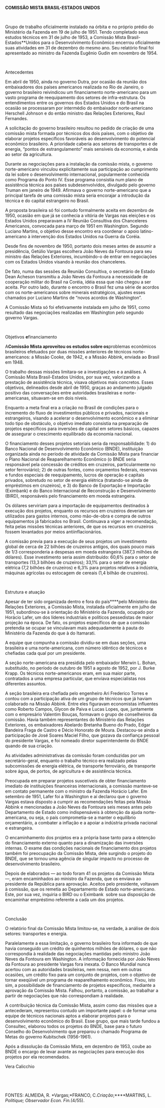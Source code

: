**COMISSÃO MISTA BRASIL-ESTADOS UNIDOS**

 

Grupo de trabalho oficialmente instalado na órbita e no próprio prédio
do Ministério da Fazenda em 19 de julho de 1951. Tendo completado seus
estudos técnicos em 31 de julho de 1953, a Comissão Mista
Brasil-Estados**Unidos para o Desenvolvimento Econômico encerrou
oficialmente suas atividades em 31 de dezembro do mesmo ano. Seu
relatório final foi apresentado ao ministro da Fazenda Eugênio Gudin em
novembro de 1954.

 

Antecedentes

Em abril de 1950, ainda no governo Dutra, por ocasião da reunião dos
embaixadores dos países americanos realizada no Rio de Janeiro, o
governo brasileiro reivindicou um financiamento norte-americano para um
vasto programa de reequipamento dos setores de infra-estrutura. Os
entendimentos entre os governos dos Estados Unidos e do Brasil na
ocasião se processaram por intermédio do embaixador norte-americano
Herschell Johnson e do então ministro das Relações Exteriores, Raul
Fernandes.

A solicitação do governo brasileiro resultou no pedido de criação de uma
comissão mista formada por técnicos dos dois países, com o objetivo de
elaborar projetos específicos favoráveis ao desenvolvimento do potencial
econômico brasileiro. A prioridade caberia aos setores de transportes e
de energia, “pontos de estrangulamento” mais sensíveis da economia, e
ainda ao setor da agricultura.

Durante as negociações para a instalação da comissão mista, o governo
norte-americano vinculou explicitamente sua participação ao cumprimento
da lei sobre o desenvolvimento internacional, popularmente conhecida
como Programa do Ponto IV. Esse programa consistia num plano de
assistência técnica aos países subdesenvolvidos, divulgado pelo governo
Truman em janeiro de 1949. Afirmava o governo norte-americano que a
principal tarefa de uma comissão mista seria encorajar a introdução da
técnica e do capital estrangeiro no Brasil.

A proposta brasileira só foi contudo formalmente aceita em dezembro de
1950, ocasião em que já se conhecia a vitória de Vargas nas eleições e
os Estados Unidos preparavam a IV Reunião Consultiva dos Chanceleres
Americanos, convocada para março de 1951 em Washington. Segundo Luciano
Martins, o objetivo desse encontro era coordenar o apoio
latino-americano à intervenção dos Estados Unidos na Guerra da Coréia.

Desde fins de novembro de 1950, portanto dois meses antes de assumir a
presidência, Getúlio Vargas escolhera João Neves da Fontoura para seu
ministro das Relações Exteriores, incumbindo-o de entrar em negociações
com os Estados Unidos visando à reunião dos chanceleres.

De fato, numa das sessões da Reunião Consultiva, o secretário de Estado
Dean Acheson transmitiu a João Neves da Fontoura a necessidade de
cooperação militar do Brasil na Coréia, idéia essa que não chegou a ser
aceita. Por outro lado, durante o encontro o Brasil fez uma série de
acordos com os norte-americanos sobre minerais estratégicos, ajustes
esses chamados por Luciano Martins de “novos acordos de Washington”.

A Comissão Mista só foi efetivamente instalada em julho de 1951, como
resultado das negociações realizadas em Washington pelo segundo governo
Vargas.

 

Objetivos **e**financiamento

A****Comissão Mista aproveitou os estudos sobre os****problemas
econômicos brasileiros efetuados por duas missões anteriores de técnicos
norte-americanos: a Missão Cooke, de 1942, e a Missão Abbink, enviada ao
Brasil em 1948.

O trabalho dessas missões limitara-se a investigações e a análises. A
Comissão Mista Brasil-Estados Unidos, por sua vez, valorizando a
prestação de assistência técnica, visava objetivos mais concretos. Esses
objetivos, delineados desde abril de 1950, graças ao andamento julgado
positivo das conversações entre autoridades brasileiras e
norte-americanas, situavam-se em dois níveis.

Enquanto a meta final era a criação no Brasil de condições para o
incremento do fluxo de investimentos públicos e privados, nacionais e
estrangeiros, visando a acelerar o desenvolvimento econômico e a
eliminar todo tipo de obstáculo, o objetivo imediato consistia na
preparação de projetos específicos para inversões de capital em setores
básicos, capazes de assegurar o crescimento equilibrado da economia
nacional.

O financiamento desses projetos setoriais seria da responsabilidade: 1)
do Banco Nacional de Desenvolvimento Econômico (BNDE), instituição
organizada ainda no período de atividade da Comissão Mista para
financiar o Plano Nacional de Reaparelhamento Econômico (o BNDE seria
responsável pela concessão de créditos em cruzeiros, particularmente no
setor ferroviário); 2) de outras fontes, como orçamentos federais,
reservas e fundos especiais de reequipamento, lucros de operação e
capitais privados, sobretudo no setor de energia elétrica (tratando-se
ainda de empréstimos em cruzeiros), e 3) do Banco de Exportação e
Importação (Eximbank) e do Banco Internacional de Reconstrução e
Desenvolvimento (BIRD), responsáveis pelo financiamento em moeda
estrangeira.

Os dólares serviriam para a importação de equipamentos destinados à
execução dos projetos, enquanto os recursos em cruzeiros deveriam ser
utilizados para gastos internos, como mão-de-obra e compra de outros
equipamentos já fabricados no Brasil. Continuava a viger a recomendação,
feita pelas missões técnicas anteriores, de que os recursos em cruzeiros
fossem levantados por meios antiinflacionários.

A comissão previa para a execução de seus projetos um investimento
global de cerca de 22 bilhões de cruzeiros antigos, dos quais pouco mais
de 1/3 corresponderia a despesas em moeda estrangeira (387,3 milhões de
dólares). Esse investimento seria assim distribuído: 60,6% para o setor
de transportes (13,3 bilhões de cruzeiros); 33,1% para o setor de
energia elétrica (7,2 bilhões de cruzeiros) e 6,3% para projetos
relativos à indústria, máquinas agrícolas ou estocagem de cereais (1,4
bilhão de cruzeiros).

 

Estrutura e atuação

Apesar de ter sido organizada dentro e fora do país****pelo Ministério
das Relações Exteriores, a Comissão Mista, instalada oficialmente em
julho de 1951, subordinou-se à orientação do Ministério da Fazenda,
ocupado por Horácio Lafer, um dos líderes industriais e políticos
pessedistas de maior projeção na época. De fato, os projetos específicos
de que a comissão pretendia se ocupar se vinculavam mais adequadamente à
pauta do Ministério da Fazenda do que à do Itamarati.

A equipe que compunha a comissão dividiu-se em duas seções, uma
brasileira e uma norte-americana, com número idêntico de técnicos e
chefiadas cada qual por um presidente.

A seção norte-americana era presidida pelo embaixador Merwin L. Bohan,
substituído, no período de outubro de 1951 a agosto de 1952, por J.
Burke Krapp. Os técnicos norte-americanos eram, em sua maior parte,
contratados a uma empresa particular, que enviava especialistas nos
diferentes assuntos.

A seção brasileira era chefiada pelo engenheiro Ari Frederico Torres e
contou com a participação ativa de um grupo de técnicos que já haviam
colaborado na Missão Abbink. Entre eles figuravam economistas influentes
como Roberto Campos, Glycon de Paiva e Lucas Lopes, que, juntamente com
o empresário Valentim Bouças, formavam o grupo de conselheiros da
comissão. Havia também representantes do Ministério das Relações
Exteriores, os embaixadores Abelardo Bretanha Bueno do Prado, Edgar
Bandeira Fraga de Castro e Décio Honorato de Moura. Destacou-se ainda a
participação de José Soares Maciel Filho, que gozava da confiança
pessoal do presidente Vargas, e foi nomeado diretor superintendente do
BNDE quando de sua criação.

As atividades administrativas da comissão foram conduzidas por um
secretário-geral, enquanto o trabalho técnico era realizado pelas
subcomissões de energia elétrica, de transporte ferroviário, de
transporte sobre água, de portos, de agricultura e de assistência
técnica.

Preocupada em preparar projetos suscetíveis de obter financiamento
imediato de instituições financeiras internacionais, a comissão
manteve-se em contato permanente com o ministro da Fazenda Horácio
Lafer. Em setembro de 1951, Lafer foi a Washington e aí declarou que o
governo Vargas estava disposto a cumprir as recomendações feitas pela
Missão Abbink e mencionadas a João Neves da Fontoura seis meses antes
pelo Departamento de Estado como indispensáveis à obtenção da ajuda
norte-americana, ou seja, o país comprometia-se a manter o equilíbrio
orçamentário, a combater a inflação e a apoiar a indústria privada
nacional e estrangeira.

O encaminhamento dos projetos era a própria base tanto para a obtenção
do financiamento externo quanto para a dinamização das inversões
internas. O exame das condições nacionais de financiamento dos projetos
também foi preocupação da Comissão Mista, dele surgindo o projeto do
BNDE, que se tornou uma agência de singular impacto no processo de
desenvolvimento brasileiro.

Depois de elaborados — ao todo foram 41 os projetos da Comissão Mista —,
eram encaminhados ao ministro da Fazenda, que os enviava ao presidente
da República para aprovação. Aceitos pelo presidente, voltavam à
comissão, que os remetia ao Departamento de Estado norte-americano.
Este, por sua vez, inquiria o BIRD ou o Eximbank  sobre sua disposição
de encaminhar empréstimo referente a cada um dos projetos.

 

Conclusão

O relatório final da Comissão Mista limitou-se, na verdade, à análise de
dois setores: transportes e energia.

Paralelamente a essa limitação, o governo brasileiro fora informado de
que havia conseguido um crédito de quinhentos milhões de dólares, o que
não correspondia à realidade das negociações mantidas pelo ministro João
Neves da Fontoura em Washington. A informação fornecida por João Neves
da Fontoura ao presidente Vargas fora inexata. O Banco Mundial nunca
acertou com as autoridades brasileiras, nem nessa, nem em outras
ocasiões, um crédito fixo para um conjunto de projetos, com o objetivo
de tornar exeqüível um programa de reaparelhamento econômico. Fixou,
isto sim, a possibilidade de financiamento de projetos específicos,
mediante a aprovação da Comissão Mista. Falhou, portanto, a comissão, ao
trabalhar a partir de negociações que não correspondiam à realidade.

A contribuição técnica da Comissão Mista, assim como das missões que a
antecederam, representou contudo um importante papel: o de formar uma
equipe de técnicos nacionais aptos a elaborar projetos para o
desenvolvimento econômico do Brasil. Esse grupo, que mais tarde fundou a
Consultec, elaborou todos os projetos do BNDE, base para o futuro
Conselho do Desenvolvimento que preparou o chamado Programa de Metas do
governo Kubitschek (1956-1961).

Após a dissolução da Comissão Mista, em dezembro de 1953, coube ao BNDE
o encargo de levar avante as negociações para execução dos projetos por
ela recomendados.

Vera Calicchio

 

 

FONTES: ALMEIDA, R. *Vargas;*FRANCO, C.*Criação*;****MARTINS, L.
*Politique; Observador Econ. Fin.*(4/55).

 
